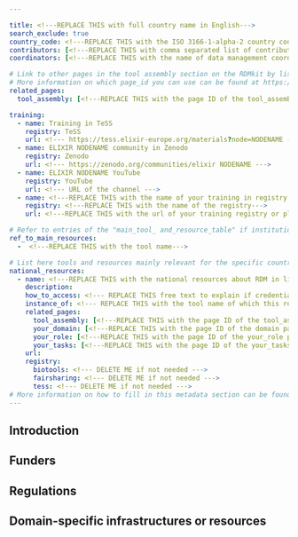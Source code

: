 ```yaml
---

title: <!---REPLACE THIS with full country name in English--->
search_exclude: true
country_code: <!---REPLACE THIS with the ISO 3166-1-alpha-2 country code, capital letters--->
contributors: [<!---REPLACE THIS with comma separated list of contributors--->]
coordinators: [<!---REPLACE THIS with the name of data management coordinators of your ELIXIR node--->]

# Link to other pages in the tool assembly section on the RDMkit by listing the page_id.
# More information on which page_id you can use can be found at https://rdmkit.elixir-europe.org/website_overview 
related_pages:
  tool_assembly: [<!---REPLACE THIS with the page ID of the tool_assembly pages that you want to list here as related pages--->]

training:
  - name: Training in TeSS
    registry: TeSS
    url: <!--- https://tess.elixir-europe.org/materials?node=NODENAME --->
  - name: ELIXIR NODENAME community in Zenodo
    registry: Zenodo
    url: <!--- https://zenodo.org/communities/elixir NODENAME --->
  - name: ELIXIR NODENAME YouTube
    registry: YouTube
    url: <!--- URL of the channel --->
  - name: <!---REPLACE THIS with the name of your training in registry or platform--->
    registry: <!---REPLACE THIS with the name of the registry--->
    url: <!---REPLACE THIS with the url of your training registry or platform--->

# Refer to entries of the "main_tool_ and_resource_table" if institutions, organizations and projects from the country contribute to the development of international tools and resources. 
ref_to_main_resources: 
  -  <!---REPLACE THIS with the tool name--->

# List here tools and resources mainly relevant for the specific country
national_resources: 
  - name: <!---REPLACE THIS with the national resources about RDM in life sciences such as local instances of tools, guidelines or regulations--->
    description:
    how_to_access: <!--- REPLACE THIS free text to explain if credentials, login, specific affiliations etc are needed to access the resource or tool--->
    instance_of: <!--- REPLACE THIS with the tool name of which this resource is an instance of, taken from the all tools and resources page --->
    related_pages:
      tool_assembly: [<!---REPLACE THIS with the page ID of the tool_assembly pages that you want to list here as related pages--->]
      your_domain: [<!---REPLACE THIS with the page ID of the domain pages that you want to list here as related pages--->]
      your_role: [<!---REPLACE THIS with the page ID of the your_role pages that you want to list here as related pages--->]
      your_tasks: [<!---REPLACE THIS with the page ID of the your_tasks pages that you want to list here as related pages--->]
    url:
    registry:
      biotools: <!--- DELETE ME if not needed --->
      fairsharing: <!--- DELETE ME if not needed --->
      tess: <!--- DELETE ME if not needed --->
# More information on how to fill in this metadata section can be found here https://rdmkit.elixir-europe.org/page_metadata
---
```

<!---All the resources added above will appear on the table at the bottom of the page--->

<!---Following information for the page text--->
<!---Use this template as guidance, all fields are optional. Feel free to modify any section if you think it is necessary--->
<!---If the information is already in another resource, please include the link instead of duplicating information--->
<!---Please focus on resources that are relevant for the whole country for life sciences--->

## Introduction 
<!---General RDM considerations for your country, how to deal with RDM on a national level--->

## Funders

## Regulations
<!--- Ethical and legal regulations in the country, committees etc --->

## Domain-specific infrastructures or resources 
<!--- e.g. human data, covid-19. Please, only add domain-specific resources that you think don't fit in the table at the bottom--->
